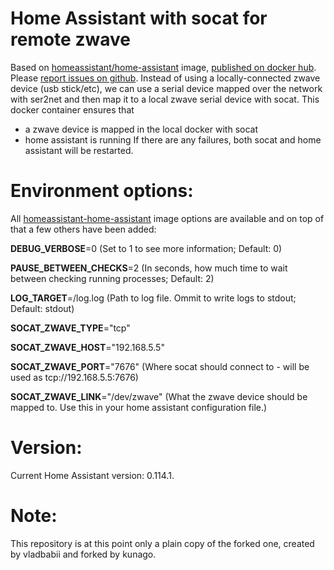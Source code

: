 # Home Assistant with socat for remote zwave
Based on [homeassistant/home-assistant](https://hub.docker.com/r/homeassistant/home-assistant/) image, [published on docker hub](https://hub.docker.com/r/kunago/homeassistant-socat/).
Please [report issues on github](https://github.com/kunago/homeassistant-socat/issues).
Instead of using a locally-connected zwave device (usb stick/etc), we can use a serial device mapped over the network with ser2net and then map it to a local zwave serial device with socat.
This docker container ensures that
 - a zwave device is mapped in the local docker with socat
 - home assistant is running
If there are any failures, both socat and home assistant will be restarted.

# Environment options:
All  [homeassistant-home-assistant](https://hub.docker.com/r/homeassistant/home-assistant/) image options are available and on top of that a few others have been added:

**DEBUG_VERBOSE**=0 (Set to 1 to see more information; Default: 0)

**PAUSE_BETWEEN_CHECKS**=2 (In seconds, how much time to wait between checking running processes; Default: 2)

**LOG_TARGET**=/log.log (Path to log file. Ommit to write logs to stdout; Default: stdout)

**SOCAT_ZWAVE_TYPE**="tcp"

**SOCAT_ZWAVE_HOST**="192.168.5.5"

**SOCAT_ZWAVE_PORT**="7676" (Where socat should connect to - will be used as tcp://192.168.5.5:7676)

**SOCAT_ZWAVE_LINK**="/dev/zwave" (What the zwave device should be mapped to. Use this in your home assistant configuration file.)

# Version:
Current Home Assistant version: 0.114.1.

# Note:
This repository is at this point only a plain copy of the forked one, created by vladbabii and forked by kunago.
